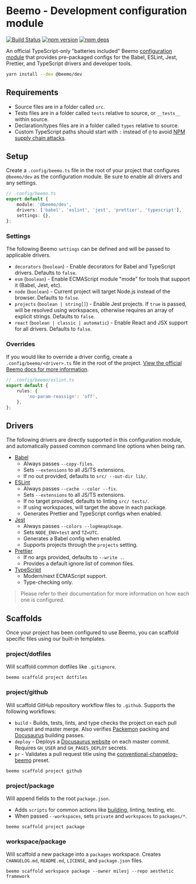 # Beemo - Development configuration module

[![Build Status](https://github.com/beemojs/dev/workflows/Build/badge.svg)](https://github.com/beemojs/dev/actions?query=branch%3Amaster)
[![npm version](https://badge.fury.io/js/%40beemo%config-babel.svg)](https://www.npmjs.com/package/@beemo/config-babel)
[![npm deps](https://david-dm.org/beemojs/dev.svg?path=packages/config-babel)](https://www.npmjs.com/package/@beemo/config-babel)

An official TypeScript-only "batteries included" Beemo
[configuration module](https://beemo.dev/docs/provider) that provides pre-packaged configs for the
Babel, ESLint, Jest, Prettier, and TypeScript drivers and developer tools.

```bash
yarn install --dev @beemo/dev
```

## Requirements

- Source files are in a folder called `src`.
- Tests files are in a folder called `tests` relative to source, or `__tests__` within source.
- Declaration/types files are in a folder called `types` relative to source.
- Custom TypeScript paths should start with `:` instead of `@` to avoid
  [NPM supply chain attacks](https://github.blog/2021-02-12-avoiding-npm-substitution-attacks/).

## Setup

Create a `.config/beemo.ts` file in the root of your project that configures `@beemo/dev` as the
configuration module. Be sure to enable all drivers and any settings.

```ts
// .config/beemo.ts
export default {
	module: '@beemo/dev',
	drivers: ['babel', 'eslint', 'jest', 'prettier', 'typescript'],
	settings: {},
};
```

### Settings

The following Beemo `settings` can be defined and will be passed to applicable drivers.

- `decorators` (`boolean`) - Enable decorators for Babel and TypeScript drivers. Defaults to
  `false`.
- `esm` (`boolean`) - Enable ECMAScript module "mode" for tools that support it (Babel, Jest, etc).
- `node` (`boolean`) - Current project will target Node.js instead of the browser. Defaults to
  `false`.
- `projects` (`boolean | string[]`) - Enable Jest projects. If `true` is passed, will be resolved
  using workspaces, otherwise requires an array of explicit strings. Defaults to `false`.
- `react` (`boolean | classic | automatic`) - Enable React and JSX support for all drivers. Defaults
  to `false`.

### Overrides

If you would like to override a driver config, create a `.config/beemo/<driver>.ts` file in the root
of the project.
[View the official Beemo docs for more information](https://beemo.dev/docs/consumer#overriding-configs).

```ts
// .config/beemo/eslint.ts
export default {
	rules: {
		'no-param-reassign': 'off',
	},
};
```

## Drivers

The following drivers are directly supported in this configuration module, and automatically passed
common command line options when being ran.

- [Babel](https://www.npmjs.com/package/@beemo/config-babel)
  - Always passes `--copy-files`.
  - Sets `--extensions` to all JS/TS extensions.
  - If no out provided, defaults to `src/ --out-dir lib/`.
- [ESLint](https://www.npmjs.com/package/@beemo/config-eslint)
  - Always passes `--cache --color --fix`.
  - Sets `--extensions` to all JS/TS extensions.
  - If no target provided, defaults to linting `src/ tests/`.
  - If using workspaces, will target the above in each package.
  - Generates Prettier and TypeScript configs when enabled.
- [Jest](https://www.npmjs.com/package/@beemo/config-jest)
  - Always passes `--colors --logHeapUsage`.
  - Sets `NODE_ENV=test` and `TZ=UTC`.
  - Generates a Babel config when enabled.
  - Supports projects through the `projects` setting.
- [Prettier](https://www.npmjs.com/package/@beemo/config-prettier)
  - If no args provided, defaults to `--write .`.
  - Provides a default ignore list of common files.
- [TypeScript](https://www.npmjs.com/package/@beemo/config-typescript)
  - Modern/next ECMAScript support.
  - Type-checking only.

> Please refer to their documentation for more information on how each one is configured.

## Scaffolds

Once your project has been configured to use Beemo, you can scaffold specific files using our
built-in templates.

### project/dotfiles

Will scaffold common dotfiles like `.gitignore`.

```
beemo scaffold project dotfiles
```

### project/github

Will scaffold GitHub repository workflow files to `.github`. Supports the following workflows:

- `build` - Builds, tests, lints, and type checks the project on each pull request and master merge.
  Also verifies [Packemon](https://packemon.dev) packing and [Docusaurus](https://docusaurus.io)
  building passes.
- `deploy` - Deploys a
  [Docusaurus website](https://docusaurus.io/docs/deployment#deploying-to-github-pages) on each
  master commit. Requires `GH_USER` and `GH_PAGES_DEPLOY` secrets.
- `pr` - Validates a pull request title using the
  [conventional-changelog-beemo](https://github.com/beemojs/conventional-changelog-beemo) preset.

```
beemo scaffold project github
```

### project/package

Will append fields to the root `package.json`.

- Adds `scripts` for common actions like [building](https://packemon.dev), linting, testing, etc.
- When passed `--workspaces`, sets `private` and `workspaces` to `packages/*`.

```
beemo scaffold project package
```

### workspace/package

Will scaffold a new package into a `packages` workspace. Creates `CHANGELOG.md`, `README.md`,
`LICENSE`, and `package.json` files.

```
beemo scaffold workspace package --owner milesj --repo aesthetic framework
```
